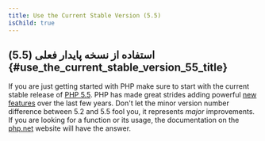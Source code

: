 ```yaml
---
title: Use the Current Stable Version (5.5)
isChild: true
---
```


## استفاده از نسخه پایدار فعلی (5.5) {#use_the_current_stable_version_55_title}

If you are just getting started with PHP make sure to start with the current stable release of [PHP 5.5][php-release]. PHP has made great strides adding powerful [new features](#language_highlights) over the last few years. Don't let the minor version number difference between 5.2 and 5.5 fool you, it represents _major_ improvements. If you are looking for a function or its usage, the documentation on the [php.net][php-docs] website will have the answer.

[php-release]: http://www.php.net/downloads.php
[php-docs]: http://www.php.net/manual/en/
